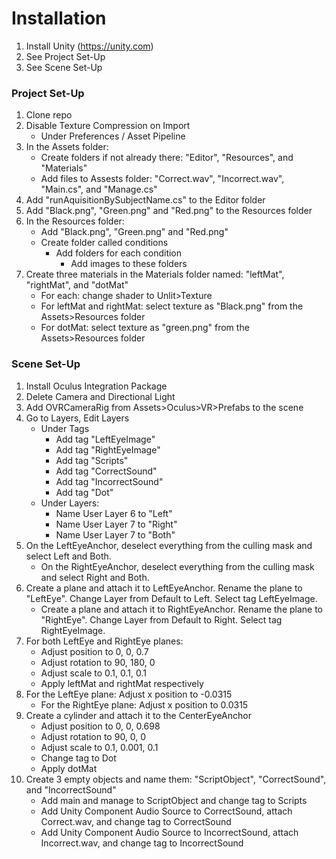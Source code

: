 # Installation 

1. Install Unity (https://unity.com)
2. See Project Set-Up
3. See Scene Set-Up

### Project Set-Up

1. Clone repo
2. Disable Texture Compression on Import
	* Under Preferences / Asset Pipeline
3. In the Assets folder:
	* Create folders if not already there: "Editor", "Resources", and "Materials"
	* Add files to Assests folder: "Correct.wav", "Incorrect.wav", "Main.cs", and "Manage.cs"
4. Add "runAquisitionBySubjectName.cs" to the Editor folder
5. Add "Black.png", "Green.png" and "Red.png" to the Resources folder
5. In the Resources folder:
	* Add "Black.png", "Green.png" and "Red.png"
	* Create folder called conditions
		* Add folders for each condition
			* Add images to these folders
6. Create three materials in the Materials folder named: "leftMat", "rightMat", and "dotMat"
	* For each: change shader to Unlit>Texture
	* For leftMat and rightMat: select texture as "Black.png" from the Assets>Resources folder
	* For dotMat: select texture as "green.png" from the Assets>Resources folder
  
### Scene Set-Up

1. Install Oculus Integration Package
2. Delete Camera and Directional Light
3. Add OVRCameraRig from Assets>Oculus>VR>Prefabs to the scene
4. Go to Layers, Edit Layers
	* Under Tags
		* Add tag "LeftEyeImage"
		* Add tag "RightEyeImage"
		* Add tag "Scripts"
		* Add tag "CorrectSound"
		* Add tag "IncorrectSound"
		* Add tag "Dot"
	* Under Layers:
		* Name User Layer 6 to "Left"
		* Name User Layer 7 to "Right"
		* Name User Layer 7 to "Both"
5. On the LeftEyeAnchor, deselect everything from the culling mask and select Left and Both.
	* On the RightEyeAnchor, deselect everything from the culling mask and select Right and Both.
6. Create a plane and attach it to LeftEyeAnchor. Rename the plane to "LeftEye". Change Layer from Default to Left. Select tag LeftEyeImage.
 	* Create a plane and attach it to RightEyeAnchor. Rename the plane to "RightEye". Change Layer from Default to Right. Select tag RightEyeImage.
7. For both LeftEye and RightEye planes:
	* Adjust position to 0, 0, 0.7
	* Adjust rotation to 90, 180, 0
	* Adjust scale to 0.1, 0.1, 0.1
	* Apply leftMat and rightMat respectively
8. For the LeftEye plane: Adjust x position to -0.0315
	* For the RightEye plane: Adjust x position to 0.0315
9. Create a cylinder and attach it to the CenterEyeAnchor
	* Adjust position to 0, 0, 0.698
	* Adjust rotation to 90, 0, 0
	* Adjust scale to 0.1, 0.001, 0.1
	* Change tag to Dot
	* Apply dotMat
10. Create 3 empty objects and name them: "ScriptObject", "CorrectSound", and "IncorrectSound"
	* Add main and manage to ScriptObject and change tag to Scripts
	* Add Unity Component Audio Source to CorrectSound, attach Correct.wav, and change tag to CorrectSound
	* Add Unity Component Audio Source to IncorrectSound, attach Incorrect.wav, and change tag to IncorrectSound
